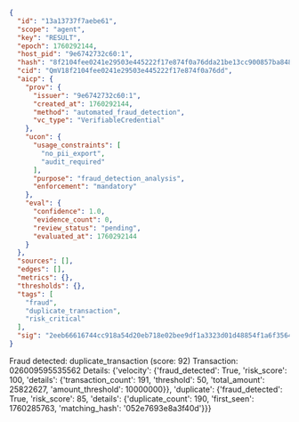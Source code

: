 ```json
{
  "id": "13a13737f7aebe61",
  "scope": "agent",
  "key": "RESULT",
  "epoch": 1760292144,
  "host_pid": "9e6742732c60:1",
  "hash": "8f2104fee0241e29503e445222f17e874f0a76dda21be13cc900857ba848a271",
  "cid": "QmV18f2104fee0241e29503e445222f17e874f0a76dd",
  "aicp": {
    "prov": {
      "issuer": "9e6742732c60:1",
      "created_at": 1760292144,
      "method": "automated_fraud_detection",
      "vc_type": "VerifiableCredential"
    },
    "ucon": {
      "usage_constraints": [
        "no_pii_export",
        "audit_required"
      ],
      "purpose": "fraud_detection_analysis",
      "enforcement": "mandatory"
    },
    "eval": {
      "confidence": 1.0,
      "evidence_count": 0,
      "review_status": "pending",
      "evaluated_at": 1760292144
    }
  },
  "sources": [],
  "edges": [],
  "metrics": {},
  "thresholds": {},
  "tags": [
    "fraud",
    "duplicate_transaction",
    "risk_critical"
  ],
  "sig": "2eeb66616744cc918a54d20eb718e02bee9df1a3323d01d48854f1a6f3564658"
}
```

Fraud detected: duplicate_transaction (score: 92)
Transaction: 026009595535562
Details: {'velocity': {'fraud_detected': True, 'risk_score': 100, 'details': {'transaction_count': 191, 'threshold': 50, 'total_amount': 25822627, 'amount_threshold': 10000000}}, 'duplicate': {'fraud_detected': True, 'risk_score': 85, 'details': {'duplicate_count': 190, 'first_seen': 1760285763, 'matching_hash': '052e7693e8a3f40d'}}}